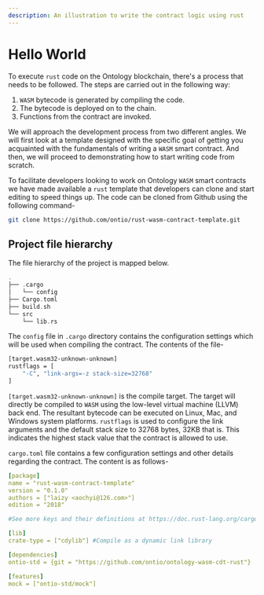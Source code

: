 ```yaml
---
description: An illustration to write the contract logic using rust
---
```


# Hello World

To execute `rust` code on the Ontology blockchain, there's a process that needs to be followed. The steps are carried out in the following way:

1. `WASM` bytecode is generated by compiling the code.
2. The bytecode is deployed on to the chain.
3. Functions from the contract are invoked.

We will approach the development process from two different angles. We will first look at a template designed with the specific goal of getting you acquainted with the fundamentals of writing a `WASM` smart contract. And then, we will proceed to demonstrating how to start writing code from scratch.

To facilitate developers looking to work on Ontology `WASM` smart contracts we have made available a `rust` template that developers can clone and start editing to speed things up. The code can be cloned from Github using the following command-

```bash
git clone https://github.com/ontio/rust-wasm-contract-template.git
```

## Project file hierarchy

The file hierarchy of the project is mapped below.

```rust
.
├── .cargo
│   └── config
├── Cargo.toml
├── build.sh
└── src
    └── lib.rs
```

The `config` file in `.cargo` directory contains the configuration settings which will be used when compiling the contract. The contents of the file-

```bash
[target.wasm32-unknown-unknown]
rustflags = [
	"-C", "link-args=-z stack-size=32768"
]
```

`[target.wasm32-unknown-unknown]` is the compile target. The target will directly be compiled to `WASM` using the low-level virtual machine \(LLVM\) back end. The resultant bytecode can be executed on Linux, Mac, and Windows system platforms. `rustflags` is used to configure the link arguments and the default stack size to 32768 bytes, 32KB that is. This indicates the highest stack value that the contract is allowed to use.

`cargo.toml` file contains a few configuration settings and other details regarding the contract. The content is as follows-

```yaml
[package]
name = "rust-wasm-contract-template"
version = "0.1.0"
authors = ["laizy <aochyi@126.com>"]
edition = "2018"

#See more keys and their definitions at https://doc.rust-lang.org/cargo/reference/manifest.html

[lib]
crate-type = ["cdylib"] #Compile as a dynamic link library

[dependencies]
ontio-std = {git = "https://github.com/ontio/ontology-wasm-cdt-rust"}

[features]
mock = ["ontio-std/mock"]
```



